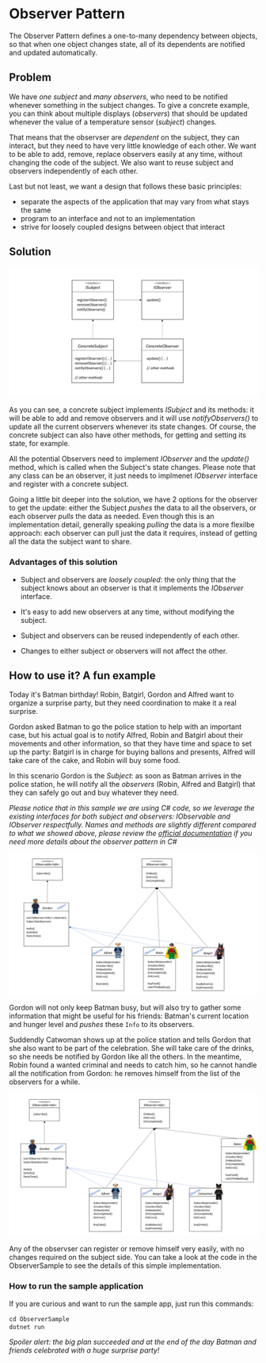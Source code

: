 # Observer Pattern

The Observer Pattern defines a one-to-many dependency between objects, so that when one object changes state, all of its dependents are notified and updated automatically.

## Problem

We have *one subject* and *many observers*, who need to be notified whenever something in the subject changes. To give a concrete example, you can think about multiple displays (*observers*) that should be updated whenever the value of a temperature sensor (*subject*) changes.

That means that the observser are *dependent* on the subject, they can interact, but they need to have very little knowledge of each other. We want to be able to add, remove, replace observers easily at any time, without changing the code of the subject. We also want to reuse subject and observers independently of each other.

Last but not least, we want a design that follows these basic principles:

- separate the aspects of the application that may vary from what stays the same
- program to an interface and not to an implementation
- strive for loosely coupled designs between object that interact

## Solution

![ObserverPattern](./img/observer.png)

As you can see, a concrete subject implements *ISubject* and its methods: it will be able to add and remove observers and it will use *notifyObservers()* to update all the current observers whenever its state changes. Of course, the concrete subject can also have other methods, for getting and setting its state, for example.

All the potential Observers need to implement *IObserver* and the *update()* method, which is called when the Subject's state changes. Please note that any class can be an observer, it just needs to implmenet *IObserver* interface and register with a concrete subject.

Going a little bit deeper into the solution, we have 2 options for the observer to get the update: either the Subject *pushes* the data to all the observers, or each observer *pulls* the data as needed. Even though this is an implementation detail, generally speaking *pulling* the data is a more flexilbe approach: each observer can pull just the data it requires, instead of getting all the data the subject want to share.

### Advantages of this solution

- Subject and observers are *loosely coupled*: the only thing that the subject knows about an observer is that it implements the *IObserver* interface.

- It's easy to add new observers at any time, without modifying the subject.

- Subject and observers can be reused independently of each other.

- Changes to either subject or observers will not affect the other.

## How to use it? A fun example

Today it's Batman birthday! Robin, Batgirl, Gordon and Alfred want to organize a surprise party, but they need coordination to make it a real surprise.

Gordon asked Batman to go the police station to help with an important case, but his actual goal is to notify Alfred, Robin and Batgirl about their movements and other information, so that they have time and space to set up the party: Batgirl is in charge for buying ballons and presents, Alfred will take care of the cake, and Robin will buy some food.

In this scenario Gordon is the *Subject*: as soon as Batman arrives in the police station, he will notify all the *observers* (Robin, Alfred and Batgirl) that they can safely go out and buy whatever they need.

*Please notice that in this sample we are using C# code, so we leverage the existing interfaces for both subject and observers: IObservable and IObserver respectfully. Names and methods are slightly different compared to what we showed above, please review the [official documentation](https://docs.microsoft.com/en-us/dotnet/standard/events/observer-design-pattern) if you need more details about the observer pattern in C#*

![ObserverSample1](./img/observerSample1.png)

Gordon will not only keep Batman busy, but will also try to gather some information that might be useful for his friends: Batman's current location and hunger level and *pushes* these `Info` to its observers.

Suddendly Catwoman shows up at the police station and tells Gordon that she also want to be part of the celebration. She will take care of the drinks, so she needs be notified by Gordon like all the others. In the meantime, Robin found a wanted criminal and needs to catch him, so he cannot handle all the notification from Gordon: he removes himself from the list of the observers for a while.

![ObserverSample2](./img/observerSample2.png)

Any of the observser can register or remove himself very easily, with no changes required on the subject side. You can take a look at the code in the ObserverSample to see the details of this simple implementation.

### How to run the sample application

If you are curious and want to run the sample app, just run this commands:

```
cd ObserverSample
dotnet run
```

*Spoiler alert: the big plan succeeded and at the end of the day Batman and friends celebrated with a huge surprise party!*
